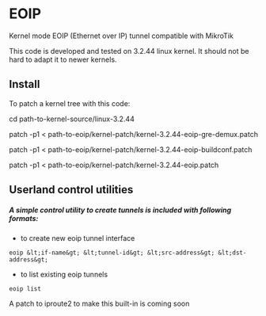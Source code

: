 EOIP
====

Kernel mode EOIP (Ethernet over IP) tunnel compatible with MikroTik

This code is developed and tested on 3.2.44 linux kernel. It should not be hard to adapt it to newer kernels.

Install
-------

To patch a kernel tree with this code:

cd path-to-kernel-source/linux-3.2.44

patch -p1 < path-to-eoip/kernel-patch/kernel-3.2.44-eoip-gre-demux.patch

patch -p1 < path-to-eoip/kernel-patch/kernel-3.2.44-eoip-buildconf.patch

patch -p1 < path-to-eoip/kernel-patch/kernel-3.2.44-eoip.patch

Userland control utilities
--------------------------

##### A simple control utility to create tunnels is included with following formats:

   - to create new eoip tunnel interface

`eoip &lt;if-name&gt; &lt;tunnel-id&gt; &lt;src-address&gt; &lt;dst-address&gt;`

   - to list existing eoip tunnels

`eoip list`

A patch to iproute2 to make this built-in is coming soon

